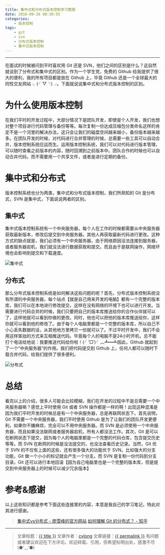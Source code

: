 ```yaml
---
title: 集中式和分布式版本控制学习整理
date: 2016-09-26 00:30:55
categories:
    - 版本控制
tags:
    - git
    - svn
    - 分布式版本控制
    - 集中式版本控制
---
```

---

在面试的时候被问到平时喜欢用 Git 还是 SVN，他们之间的区别是什么？这自然就谈到了分布式和集中式的区别。作为一个学生党，免费的 Github 给我提供了很大的便利，我的所有项目都是放在 Github 上，毕竟 Github 还是一个全球最大的同性交友网站 ╮(╯▽╰)╭。下面就说说集中式和分布式版本控制的区别。

<!-- more -->

# 为什么使用版本控制

在我们平时的开发过程中，大部分情况下是团队开发，即使是个人开发，我们也想对整个项目进行代码管理与备份等等。每次复制一份达成压缩包分类命名这样的肯定不是一个河里的解决办法，这只会让我们的磁盘空间越来越小，备份版本越来越多。在团队开发的时候，对代码进行合并管理的时候，总需要一些工具可以自动合并，版本控制系统应运而生。运用版本控制系统，我们可以对代码进行版本管理，可以随时查看之前版本的内容，随时回溯到之前版本中。团队合作的时候也可以自动合并代码，而不需要用一个共享文件，或者是进行定期的备份。

# 集中式和分布式

版本控制系统也分为两类，集中式和分布式版本控制，我们所熟知的 Git 是分布式，SVN 是集中式，下面说说两者的区别。

## 集中式

集中式版本控制系统有一个中央服务器，每个人在工作的时候都需要从中央服务器获取最新版本，修改后提交到中央服务器。其他人再获取最新代码进行更改。这种方式的缺点就是，我们必须有一个中央服务器，由于网络原因没法连接到服务器，或者服务器宕机，我们就没法进行数据获取和提交。而且由于是联网操作，网络环境也会影响到提交和下载速度。

![集中式](集中式.jpg)

## 分布式

那么分布式版本控制系统是如何解决这些问题的呢？首先，分布式版本控制系统没有所谓的中央服务器，每个站点【就是自己用来开发的电脑】都有一个完整的版本库，我们可以在本地进行修改提交。这样在没有网络的环境下也可以进行开发。当需要进行代码合并的时候，我们只要把自己的版本库推送给你的合作伙伴就可以了，这样他就可以看到你做的更改。同时，他也可以把他的版本库推送给你，这样你就可以看到他的修改了。由于每个人电脑里都是一个完整的版本库，所以自己不小心丢失数据的话，从其他地方里拷贝一份就可以了。不过平时开发中，我们不会用这样笨拙的方式来互相推送代码。毕竟每个人的电脑不是24小时开机，总不能打个电话给他说：我要推送代码给你啦！(╯‵□′)╯︵┻━┻因此，Github 就起到了一个“中央服务器”的作用。我们把代码提交到 Github 上，任何人都可以随时下载合并代码，给我们提供了很多便利。

![分布式](分布式.jpg)

# 总结

看完以上的介绍，很多人可能会比较模糊，我们在开发的过程中不是总需要一个中央服务器嘛？感觉上平时使用 Git 或者 SVN 操作都是一样的啊！出现这种混淆是因为我们平时开发的时候总是有一个中央服务器，总是再联网状态下。首先说明，Git 不需要一个中央服务器，我们平时使用 Github 是为了让我们的团队开发更便利，如果你不嫌麻烦，完全可以不用中央服务器。而 SVN 是必须使用一个中央服务器，而且如果没法联网或者服务器宕机，所有人都没法工作。其次，Git 是可以在断网状态下提交，因为每个人的电脑里都是一个完整的代码仓库，包含提交历史等等。而 SVN 在断网的时候是没法提交的，也没法查看历史记录。当然，Git 优于 SVN 的不仅有上面的这些，还有很多强大的功能优于 SVN。比如强大的分支功能，Git 做一个小小的标记就会产生一个分支。而 SVN 是复制一份代码到分支目录。Git 还可以进行本地回滚【因为自己电脑里也是一个完整的版本库，但是提交到中央服务器上的时候可以减少冗余版本】

# 参考&感谢

以上这些知识都是参考下面这些连接里的内容，本意是我自己的学习笔记，特此对其进行感谢。

> [集中式vs分布式 - 廖雪峰的官方网站][1]
> [如何理解 Git 的分布式？ - 知乎][2]

---

> 文章标题：<a href='{{ permalink }}' title='{{ title }}' >{{ title }}</a>
> 文章作者：[cylong](http://www.cylong.com/about/ "cylong")
> 文章链接：<a href='{{ permalink }}' title='{{ title }}' >{{ permalink }}</a>
> 有问题或者建议欢迎在下方评论。欢迎转载、引用，但希望标明出处，感激不尽(●'◡'●)

[1]: http://www.liaoxuefeng.com/wiki/0013739516305929606dd18361248578c67b8067c8c017b000/001374027586935cf69c53637d8458c9aec27dd546a6cd6000 "集中式vs分布式 - 廖雪峰的官方网站"
[2]: https://www.zhihu.com/question/20093241 "如何理解 Git 的分布式？ - 知乎"
